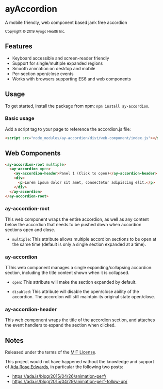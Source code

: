ayAccordion
===========

A mobile friendly, web component based jank free accordion

<small>Copyright © 2019 Ayogo Health Inc.</small>


Features
--------

* Keyboard accessible and screen-reader friendly
* Support for single/multiple expanded regions
* Smooth animation on desktop and mobile
* Per-section open/close events
* Works with browsers supporting ES6 and web components


Usage
-----

To get started, install the package from npm: `npm install ay-accordion`.

### Basic usage

Add a script tag to your page to reference the accordion.js file:

```html
<script src="node_modules/ay-accordion/dist/web-component/index.js"></script>
```

Web Components
----------

```html
<ay-accordion-root multiple>
  <ay-accordion open>
    <ay-accordion-header>Panel 1 (Click to open)</ay-accordion-header>
    <div>
      <p>Lorem ipsum dolor sit amet, consectetur adipiscing elit.</p>
    </div>
  </ay-accordion>
</ay-accordion-root>
```


### ay-accordion-root

This web component wraps the entire accordion, as well as any content below the accordion that needs to be pushed down when accordion sections open and close.

* `multiple`: This attribute allows multiple accordion sections to be open at
  the same time (default is only a single section expanded at a time).

### ay-accordion

TThis web component manages a single expanding/collapsing accordion section, including the title content shown when it is collapsed.

* `open`: This attribute will make the section expanded by default.

* `disabled`: This attribute will disable the open/close ability of the accordion. The accordion will still maintain its original state open/close.

### ay-accordion-header

This web component wraps the title of the accordion section, and attaches the event handlers to expand the section when clicked.


Notes
-----

Released under the terms of the [MIT License](LICENSE).

This project would not have happened without the knowledge and support of
[Ada Rose Edwards](https://github.com/AdaRoseEdwards), in particular the
following two posts:
* https://ada.is/blog/2015/04/26/animation-perf/
* https://ada.is/blog/2015/04/29/animation-perf-follow-up/
